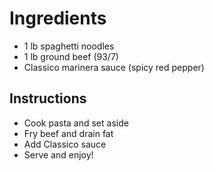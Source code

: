 # Ingredients
- 1 lb spaghetti noodles
- 1 lb ground beef (93/7)
- Classico marinera sauce (spicy red pepper)

## Instructions
- Cook pasta and set aside
- Fry beef and drain fat
- Add Classico sauce
- Serve and enjoy!